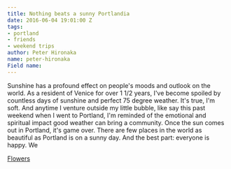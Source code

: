 ```yaml
---
title: Nothing beats a sunny Portlandia
date: 2016-06-04 19:01:00 Z
tags:
- portland
- friends
- weekend trips
author: Peter Hironaka
name: peter-hironaka
Field name: 
---
```


Sunshine has a profound effect on people's moods and outlook on the world. As a resident of Venice for over 1 1/2 years, I've become spoiled by countless days of sunshine and perfect 75 degree weather. It's true, I'm soft. And anytime I venture outside my little bubble, like say this past weekend when I went to Portland, I'm reminded of the emotional and spiritual impact good weather can bring a community. Once the sun comes out in Portland, it's game over. There are few places in the world as beautiful as Portland is on a sunny day. And the best part: everyone is happy. We

[Flowers](/uploads/DSCF6899.JPG)